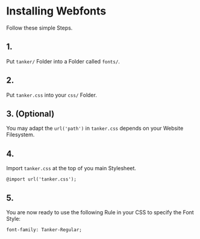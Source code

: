 # Installing Webfonts
Follow these simple Steps.

## 1.
Put `tanker/` Folder into a Folder called `fonts/`.

## 2.
Put `tanker.css` into your `css/` Folder.

## 3. (Optional)
You may adapt the `url('path')` in `tanker.css` depends on your Website Filesystem.

## 4.
Import `tanker.css` at the top of you main Stylesheet.

```
@import url('tanker.css');
```

## 5.
You are now ready to use the following Rule in your CSS to specify the Font Style:
```
font-family: Tanker-Regular;

```

